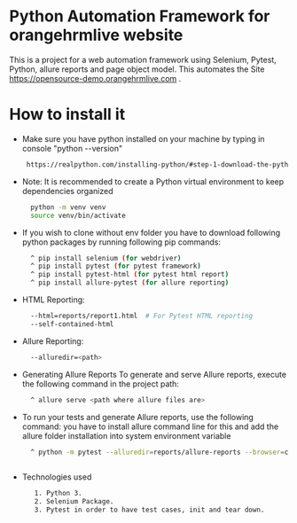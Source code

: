 # Python Automation Framework for orangehrmlive website
This is a project for a web automation framework using Selenium, Pytest, Python, allure reports and page object model. This automates the Site https://opensource-demo.orangehrmlive.com .

# How to install it
* Make sure you have python installed on your machine by typing in console "python --version"
  ```sh
   https://realpython.com/installing-python/#step-1-download-the-python-3-installer.
  ```
* Note: It is recommended to create a Python virtual environment to keep dependencies organized
  ```sh
    python -m venv venv
    source venv/bin/activate
  
* If you wish to clone without env folder you have to download following python packages by running following pip commands:
  ```sh
    ^ pip install selenium (for webdriver)
    ^ pip install pytest (for pytest framework)
    ^ pip install pytest-html (for pytest html report)
    ^ pip install allure-pytest (for allure reporting)
  
* HTML Reporting:
  ```sh
    --html=reports/report1.html  # For Pytest HTML reporting
    --self-contained-html
  ```

* Allure Reporting:
  ```sh
    --alluredir=<path>   
  ```
* Generating Allure Reports
  To generate and serve Allure reports, execute the following command in the project path:
  ```sh
    ^ allure serve <path where allure files are>
  
* To run your tests and generate Allure reports, use the following command:
  you have to install allure command line for this and add the allure folder installation into system environment variable
  ```sh
    ^ python -m pytest --alluredir=reports/allure-reports --browser=chrome
     
* Technologies used
  ```sh
     1. Python 3.
     2. Selenium Package.
     3. Pytest in order to have test cases, init and tear down.
